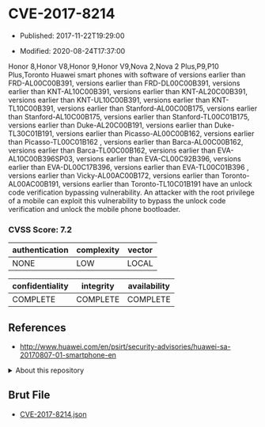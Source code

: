 # CVE-2017-8214

- Published: 2017-11-22T19:29:00

- Modified: 2020-08-24T17:37:00

Honor 8,Honor V8,Honor 9,Honor V9,Nova 2,Nova 2 Plus,P9,P10 Plus,Toronto Huawei smart phones with software of versions earlier than FRD-AL00C00B391, versions earlier than FRD-DL00C00B391, versions earlier than KNT-AL10C00B391, versions earlier than KNT-AL20C00B391, versions earlier than KNT-UL10C00B391, versions earlier than KNT-TL10C00B391, versions earlier than Stanford-AL00C00B175, versions earlier than Stanford-AL10C00B175, versions earlier than Stanford-TL00C01B175, versions earlier than Duke-AL20C00B191, versions earlier than Duke-TL30C01B191, versions earlier than Picasso-AL00C00B162, versions earlier than Picasso-TL00C01B162 , versions earlier than Barca-AL00C00B162, versions earlier than Barca-TL00C00B162, versions earlier than EVA-AL10C00B396SP03, versions earlier than EVA-CL00C92B396, versions earlier than EVA-DL00C17B396, versions earlier than EVA-TL00C01B396 , versions earlier than Vicky-AL00AC00B172, versions earlier than Toronto-AL00AC00B191, versions earlier than Toronto-TL10C01B191 have an unlock code verification bypassing vulnerability. An attacker with the root privilege of a mobile can exploit this vulnerability to bypass the unlock code verification and unlock the mobile phone bootloader.

### CVSS Score: **7.2**

| authentication | complexity | vector |
| --- | --- | --- |
| NONE | LOW | LOCAL |

| confidentiality | integrity | availability |
| --- | --- | --- |
| COMPLETE | COMPLETE | COMPLETE |

## References

* http://www.huawei.com/en/psirt/security-advisories/huawei-sa-20170807-01-smartphone-en

<details>
<summary>About this repository</summary> 

  This repository is part of the project [Live Hack CVE](https://github.com/Live-Hack-CVE). Main website can be found [www.live-hack.org](https://www.live-hack.org) 
  
  Made by [Sn0wAlice](https://github.com/Sn0wAlice) for the people that care about security and need to have a feed of the latest CVEs. Hope you enjoy it, don't forget to star the repo and follow me on [Twitter](https://twitter.com/Sn0wAlice) and [Github](https://github.com/Sn0wAlice). And that is my [personnal website](https://www.alice-snow.me/)

  - [Home Page](https://github.com/Live-Hack-CVE)
  - [Framework](https://github.com/Live-Hack-CVE/cve-framework)
  - [CVE database](https://github.com/Live-Hack-CVE/full_database)
  - [Changelog](https://github.com/Live-Hack-CVE/Changelog)
</details>

## Brut File

* [CVE-2017-8214.json](https://raw.githubusercontent.com/Live-Hack-CVE/full_database/main/cves/2017/CVE-2017-8214.json)

